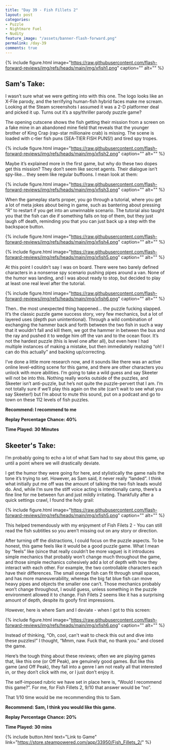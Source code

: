 ```yaml
---
title: "Day 39 - Fish Fillets 2"
layout: post
categories:
- Puzzle
- Nightmare Fuel
- Nudity
feature_image: "/assets/banner-flash-forward.png"
permalink: /day-39
comments: true
---
```


{% include figure.html image="https://raw.githubusercontent.com/flash-forward-reviews/img/refs/heads/main/img/xfish1.png" caption="" alt="" %}

## Sam's Take:

I wasn’t sure what we were getting into with this one. The logo looks like an X-File parody, and the terrifying human-fish hybrid faces make me scream. Looking at the Steam screenshots I assumed it was a 2-D platformer deal and picked it up. Turns out it’s a spy/thriller parody puzzle game?

The opening cutscene shows the fish getting their mission from a screen on a fake mine in an abandoned mine field that reveals that the younger brother of King Crap (rap-star millionaire crab) is missing. The scene is loaded with c-tier fish puns (SEA-TIER FISH PUNS!) and tired spy tropes.

{% include figure.html image="https://raw.githubusercontent.com/flash-forward-reviews/img/refs/heads/main/img/xfish2.png" caption="" alt="" %}

Maybe it’s explained more in the first game, but why do these two dopes get this mission? They don’t seem like secret agents. Their dialogue isn’t spy-like... they seem like regular buffoons. I mean look at them: 

{% include figure.html image="https://raw.githubusercontent.com/flash-forward-reviews/img/refs/heads/main/img/xfish3.png" caption="" alt="" %}

When the gameplay starts proper, you go through a tutorial, where you get a lot of meta jokes about being in game, such as bantering about pressing “R” to restart if you get into an unwinnable scenario. The tutorial also taught you that the fish can die if something falls on top of them, but they just laugh off death, reminding you that you can just back up a step with the backspace button.

{% include figure.html image="https://raw.githubusercontent.com/flash-forward-reviews/img/refs/heads/main/img/xfish4.png" caption="" alt="" %}

{% include figure.html image="https://raw.githubusercontent.com/flash-forward-reviews/img/refs/heads/main/img/xfish5.png" caption="" alt="" %}

At this point I couldn’t say I was on board. There were two barely defined characters in a nonsense spy scenario pushing pipes around a van. None of the humor was landing, and I was about ready to stop, but decided to play at least one real level after the tutorial.

{% include figure.html image="https://raw.githubusercontent.com/flash-forward-reviews/img/refs/heads/main/img/xfish6.png" caption="" alt="" %}

Then.. the most unexpected thing happened... the puzzle fucking slapped. It’s the classic puzzle game success story, very few mechanics, but a lot of layered uses (depth pun unintentional). Through a wild combination of exchanging the hammer back and forth between the two fish in such a way that it wouldn’t fall and kill them, we got the hammer in between the bus and the ray and pushed it to wedge him off the van and to the ocean floor. It’s not the hardest puzzle (this is level one after all), but even here I had multiple instances of making a mistake, but then immediately realizing “oh! I can do this actually” and backing up/correcting.

I’ve done a little more research now, and it sounds like there was an active online level-editing scene for this game, and there are other characters you unlock with more abilities. I’m going to take a wild guess and say Skeeter will not be into this. Nothing really works outside of the puzzles, and Skeeter isn’t anti-puzzle, but he’s not quite the puzzle-pervert that I am. I’m not totally sure if we’ll play this again on the site (can’t wait to see what you say Skeeter!) but I’m about to mute this sound, put on a podcast and go to town on these 112 levels of fish puzzles. 

**Recommend: I recommend to me**

**Replay Percentage Chance: 40%**

**Time Played: 30 Minutes**

## Skeeter's Take:

I’m probably going to echo a lot of what Sam had to say about this game, up until a point where we will drastically deviate. 

I get the humor they were going for here, and stylistically the game nails the tone it’s trying to set. However, as Sam said, it never really “landed”. I think what initially put me off was the amount of talking the two fish leads would do. And, while I’m sure the stiff voice acting is intentionally camp, there’s a fine line for me between fun and just mildly irritating. Thankfully after a quick settings crawl, I found the holy grail:

{% include figure.html image="https://raw.githubusercontent.com/flash-forward-reviews/img/refs/heads/main/img/xfish5.png" caption="" alt="" %}

This helped tremendously with my enjoyment of Fish Filets 2 - You can still read the fish subtitles so you aren’t missing out on any story or direction. 

After turning off the distractions, I could focus on the puzzle aspects. To be honest, this game feels like it would be a good puzzle game. What I mean by “feels” like (since that really couldn’t be more vague) is it introduces simple mechanics that probably won’t change much throughout the game, and those simple mechanics cohesively add a lot of depth with how they interact with each other. For example, the two controllable characters each have their differences. The small orange fish can fit through small spaces, and has more maneuverability, whereas the big fat blue fish can move heavy pipes and objects the smaller one can’t. Those mechanics probably won’t change throughout, I would guess, unless something in the puzzle environment allowed it to change. 
Fish Filets 2 seems like it has a surprising amount of depth, despite its goofy first impressions.

However, here is where Sam and I deviate - when I got to this screen:

{% include figure.html image="https://raw.githubusercontent.com/flash-forward-reviews/img/refs/heads/main/img/xfish6.png" caption="" alt="" %}

Instead of thinking, “Oh, cool, can't wait to check this out and dive into these puzzles!” I thought, “Mmm, naw. Fuck that, no thank you.” and closed the game. 

Here’s the tough thing about these reviews; often we are playing games that, like this one (or Off Peak), are genuinely good games. But like this game (and Off Peak), they fall into a genre I am not really all that interested in, or they don’t click with me, or I just don’t enjoy it. 

The self-imposed rubric we have set in place here is, “Would I recommend this game?”. 
For me, for Fish Fillets 2, 9/10 that answer would be “no”. 

That 1/10 time would be me recommending this to Sam.

**Recommend: Sam, I think you would like this game.**

**Replay Percentage Chance: 20%**

**Time Played: 30 mins**

{% include button.html text="Link to Game" link="https://store.steampowered.com/app/33950/Fish_Fillets_2/" %}